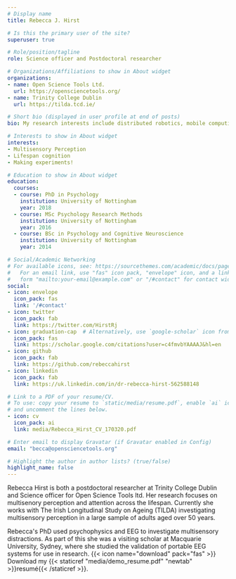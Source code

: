 ```yaml
---
# Display name
title: Rebecca J. Hirst

# Is this the primary user of the site?
superuser: true

# Role/position/tagline
role: Science officer and Postdoctoral researcher

# Organizations/Affiliations to show in About widget
organizations:
- name: Open Science Tools Ltd.
  url: https://opensciencetools.org/
- name: Trinity College Dublin
  url: https://tilda.tcd.ie/

# Short bio (displayed in user profile at end of posts)
bio: My research interests include distributed robotics, mobile computing and programmable matter.

# Interests to show in About widget
interests:
- Multisensory Perception
- Lifespan cognition
- Making experiments!

# Education to show in About widget
education:
  courses:
  - course: PhD in Psychology
    institution: University of Nottingham
    year: 2018
  - course: MSc Psychology Research Methods
    institution: University of Nottingham
    year: 2016
  - course: BSc in Psychology and Cognitive Neuroscience
    institution: University of Nottingham
    year: 2014

# Social/Academic Networking
# For available icons, see: https://sourcethemes.com/academic/docs/page-builder/#icons
#   For an email link, use "fas" icon pack, "envelope" icon, and a link in the
#   form "mailto:your-email@example.com" or "/#contact" for contact widget.
social:
- icon: envelope
  icon_pack: fas
  link: '/#contact'
- icon: twitter
  icon_pack: fab
  link: https://twitter.com/HirstRj
- icon: graduation-cap  # Alternatively, use `google-scholar` icon from `ai` icon pack
  icon_pack: fas
  link: https://scholar.google.com/citations?user=c4fmvbYAAAAJ&hl=en
- icon: github
  icon_pack: fab
  link: https://github.com/rebeccahirst
- icon: linkedin
  icon_pack: fab
  link: https://uk.linkedin.com/in/dr-rebecca-hirst-562588148

# Link to a PDF of your resume/CV.
# To use: copy your resume to `static/media/resume.pdf`, enable `ai` icons in `params.toml`, 
# and uncomment the lines below.
- icon: cv
  icon_pack: ai
  link: media/Rebecca_Hirst_CV_170320.pdf

# Enter email to display Gravatar (if Gravatar enabled in Config)
email: "becca@opensciencetools.org"

# Highlight the author in author lists? (true/false)
highlight_name: false
---
```


Rebecca Hirst is both a postdoctoral researcher at Trinity College Dublin and Science officer for Open Science Tools ltd. Her research focuses on multisenory perception and attention across the lifespan. Currently she works with The Irish Longitudinal Study on Ageing (TILDA) investigating multisensory perception in a large sample of adults aged over 50 years. 

Rebecca's PhD used psychophysics and EEG to investigate multisensory distractions. As part of this she was a visiting scholar at Macquarie University, Sydney, where she studied the validation of portable EEG systems for use in research.
{{< icon name="download" pack="fas" >}} Download my {{< staticref "media/demo_resume.pdf" "newtab" >}}resumé{{< /staticref >}}.
